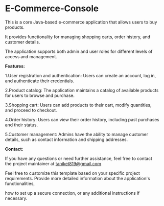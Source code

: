 # E-Commerce-Console

This is a core Java-based e-commerce application that allows users to buy  products.

It provides functionality for managing shopping carts, order history, and customer details. 

The application supports both admin and user roles for different levels of access and management.

**Features:**

1.User registration and authentication: Users can create an account, log in, and authenticate their credentials.

2.Product catalog: The application maintains a catalog of available products for users to browse and purchase.

3.Shopping cart: Users can add products to their cart, modify quantities, and proceed to checkout.

4.Order history: Users can view their order history, including past purchases and their status.

5.Customer management: Admins have the ability to manage customer details, such as contact information and shipping addresses.

**Contact:**

If you have any questions or need further assistance, feel free to contact the project maintainer at taniket819@gmail.com

Feel free to customize this template based on your specific project requirements. Provide more detailed information about the application's functionalities,

how to set up a secure connection, or any additional instructions if necessary.

